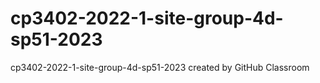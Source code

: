 # cp3402-2022-1-site-group-4d-sp51-2023
cp3402-2022-1-site-group-4d-sp51-2023 created by GitHub Classroom
